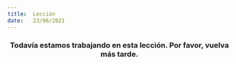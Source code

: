 ```yaml
---
title:  Lección
date:   23/06/2021
---
```


### <center>Todavía estamos trabajando en esta lección. Por favor, vuelva más tarde.</center>